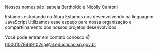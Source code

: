 Nossos nomes são Isabela Bertholdo e Nicolly Cantoni

Estamos estudando na Alura
Estamos nos desenvolvendo na linguagem JavaScript
Utilizamos esse espaço para nossa organização e compartilhamento dos nossos projetos desenvolvidos

Você pode entrar em contato conosco 📫
00001079469102sp@al.educacao.sp.gov.br
